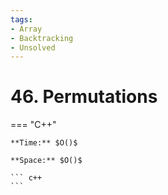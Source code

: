 ```yaml
---
tags:
- Array
- Backtracking
- Unsolved
---
```



# 46. Permutations

=== "C++"

    **Time:** $O()$

    **Space:** $O()$

    ``` c++
    ```
